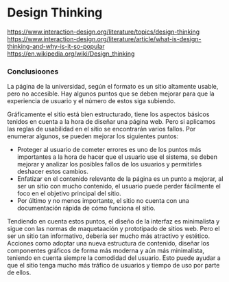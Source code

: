 # Design Thinking

https://www.interaction-design.org/literature/topics/design-thinking
https://www.interaction-design.org/literature/article/what-is-design-thinking-and-why-is-it-so-popular
https://en.wikipedia.org/wiki/Design_thinking

### Conclusioones

La página de la universidad, según el formato es un sitio altamente usable, pero no accesible. Hay algunos puntos que se deben mejorar para que la experiencia de usuario y el número de estos siga subiendo.

Gráficamente el sitio está bien estructurado, tiene los aspectos básicos tenidos en cuenta a la hora de diseñar una página web. Pero si aplicamos las reglas de usabilidad en el sitio se encontrarán varios fallos. Por enumerar algunos, se pueden mejorar los siguientes puntos:
- Proteger al usuario de cometer errores es uno de los puntos más importantes a la hora de hacer que el usuario use el sistema, se deben mejorar y analizar los posibles fallos de los usuarios y permitirles deshacer estos cambios.
- Enfatizar en el contenido relevante de la página es un punto a mejorar, al ser un sitio con mucho contenido, el usuario puede perder fácilmente el foco en el objetivo principal del sitio.
- Por último y no menos importante, el sitio no cuenta con una documentación rápida de cómo funciona el sitio.

Tendiendo en cuenta estos puntos, el diseño de la interfaz es minimalista y sigue con las normas de maquetaación y prototipado de sitios web. Pero el ser un sitio tan informativo, debería ser mucho más atractivo y estético. Acciones como adoptar una nueva estructura de contenido, diseñar los componentes gráficos de forma más moderna y aún más minimalista, teniendo en cuenta siempre la comodidad del usuario. Esto puede ayudar a que el sitio tenga mucho más tráfico de usuarios y tiempo de uso por parte de ellos. 